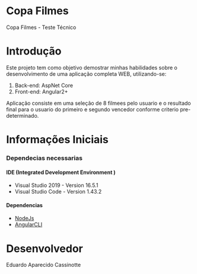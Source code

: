 # Copa Filmes
Copa Filmes - Teste Técnico 

# Introdução 

Este projeto tem como objetivo demostrar minhas habilidades sobre o desenvolvimento de uma aplicação completa WEB, utilizando-se:

1.	Back-end: AspNet Core
2.  Front-end: Angular2+

Aplicação consiste em uma seleção de 8 filmees pelo usuario e o resultado final para o usuario do primeiro e segundo vencedor conforme criterio pre-determinado.

# Informações Iniciais

### Dependecias necessarias

#### IDE (Integrated Development Environment )
* Visual Studio 2019  - Version 16.5.1
* Visual Studio Code - Version 1.43.2

#### Dependencias

* [NodeJs](https://nodejs.org/en/)
* [AngularCLI](https://cli.angular.io/)

# Desenvolvedor
Eduardo Aparecido Cassinotte
